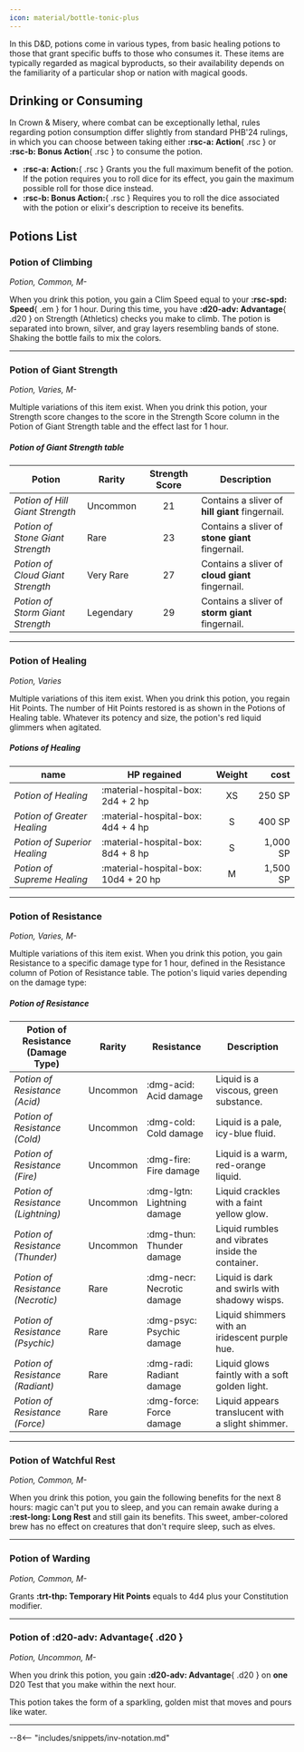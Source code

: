 ```yaml
---
icon: material/bottle-tonic-plus
---
```


In this D&D, potions come in various types, from basic healing potions to those that grant specific buffs to those who consumes it. These items are typically regarded as magical byproducts, so their availability depends on the familiarity of a particular shop or nation with magical goods.

## Drinking or Consuming

In Crown & Misery, where combat can be exceptionally lethal, rules regarding potion consumption differ slightly from standard PHB'24 rulings, in which you can choose between taking either **:rsc-a: Action**{ .rsc } or **:rsc-b: Bonus Action**{ .rsc } to consume the potion.

- **:rsc-a: Action:**{ .rsc } Grants you the full maximum benefit of the potion. If the potion requires you to roll dice for its effect, you gain the maximum possible roll for those dice instead.
- **:rsc-b: Bonus Action:**{ .rsc } Requires you to roll the dice associated with the potion or elixir's description to receive its benefits.

## Potions List

### Potion of Climbing

*Potion, Common, M-*

When you drink this potion, you gain a Clim Speed equal to your **:rsc-spd: Speed**{ .em } for 1 hour. During this time, you have **:d20-adv: Advantage**{ .d20 } on Strength (Athletics) checks you make to climb. The potion is separated into brown, silver, and gray layers resembling bands of stone. Shaking the bottle fails to mix the colors.

---

### Potion of Giant Strength

*Potion, Varies, M-*

Multiple variations of this item exist. When you drink this potion, your Strength score changes to the score in the Strength Score column in the Potion of Giant Strength table and the effect last for 1 hour.

##### Potion of Giant Strength table

| Potion | Rarity | Strength Score | Description |
|---|---|:-:|---|
| *Potion of Hill Giant Strength* | Uncommon | 21 | Contains a sliver of **hill giant** fingernail. |
| *Potion of Stone Giant Strength* | Rare | 23 | Contains a sliver of **stone giant** fingernail. |
| *Potion of Cloud Giant Strength* | Very Rare | 27 | Contains a sliver of **cloud giant** fingernail. |
| *Potion of Storm Giant Strength* | Legendary | 29 | Contains a sliver of **storm giant** fingernail. |

---

### Potion of Healing

*Potion, Varies*

Multiple variations of this item exist. When you drink this potion, you regain Hit Points. The number of Hit Points restored is as shown in the Potions of Healing table. Whatever its potency and size, the potion's red liquid glimmers when agitated.

##### Potions of Healing
    
| name | HP regained | Weight | cost |
|---|---|:-:|--:|
| *Potion of Healing* | :material-hospital-box: 2d4 + 2 hp | XS | 250 SP |
| *Potion of Greater Healing* | :material-hospital-box: 4d4 + 4 hp | S | 400 SP | 
| *Potion of Superior Healing* | :material-hospital-box: 8d4 + 8 hp | S | 1,000 SP |
| *Potion of Supreme Healing* | :material-hospital-box: 10d4 + 20 hp | M | 1,500 SP |

---

### Potion of Resistance

*Potion, Varies, M-*

Multiple variations of this item exist. When you drink this potion, you gain Resistance to a specific damage type for 1 hour, defined in the Resistance column of Potion of Resistance table. The potion's liquid varies depending on the damage type:

##### Potion of Resistance

| Potion of Resistance (Damage Type) | Rarity | Resistance | Description |
|---|---|---|---|
| *Potion of Resistance (Acid)* | Uncommon | :dmg-acid: Acid damage | Liquid is a viscous, green substance. |
| *Potion of Resistance (Cold)* | Uncommon | :dmg-cold: Cold damage | Liquid is a pale, icy-blue fluid. |
| *Potion of Resistance (Fire)* | Uncommon | :dmg-fire: Fire damage | Liquid is a warm, red-orange liquid. |
| *Potion of Resistance (Lightning)* | Uncommon | :dmg-lgtn: Lightning damage | Liquid crackles with a faint yellow glow. |
| *Potion of Resistance (Thunder)* | Uncommon | :dmg-thun: Thunder damage | Liquid rumbles and vibrates inside the container. |
| *Potion of Resistance (Necrotic)* | Rare | :dmg-necr: Necrotic damage | Liquid is dark and swirls with shadowy wisps. |
| *Potion of Resistance (Psychic)* | Rare | :dmg-psyc: Psychic damage | Liquid shimmers with an iridescent purple hue. |
| *Potion of Resistance (Radiant)* | Rare | :dmg-radi: Radiant damage | Liquid glows faintly with a soft golden light. |
| *Potion of Resistance (Force)* | Rare | :dmg-force: Force damage | Liquid appears translucent with a slight shimmer. |

---

### Potion of Watchful Rest

*Potion, Common, M-*

When you drink this potion, you gain the following benefits for the next 8 hours: magic can't put you to sleep, and you can remain awake during a **:rest-long: Long Rest** and still gain its benefits. This sweet, amber-colored brew has no effect on creatures that don't require sleep, such as elves.

---

### Potion of Warding

*Potion, Common, M-*

Grants **:trt-thp: Temporary Hit Points** equals to 4d4 plus your Constitution modifier.

---

### Potion of **:d20-adv: Advantage**{ .d20 } 

*Potion, Uncommon, M-*

When you drink this potion, you gain **:d20-adv: Advantage**{ .d20 } on **one** D20 Test that you make within the next hour.

This potion takes the form of a sparkling, golden mist that moves and pours like water.

---

--8<-- "includes/snippets/inv-notation.md"